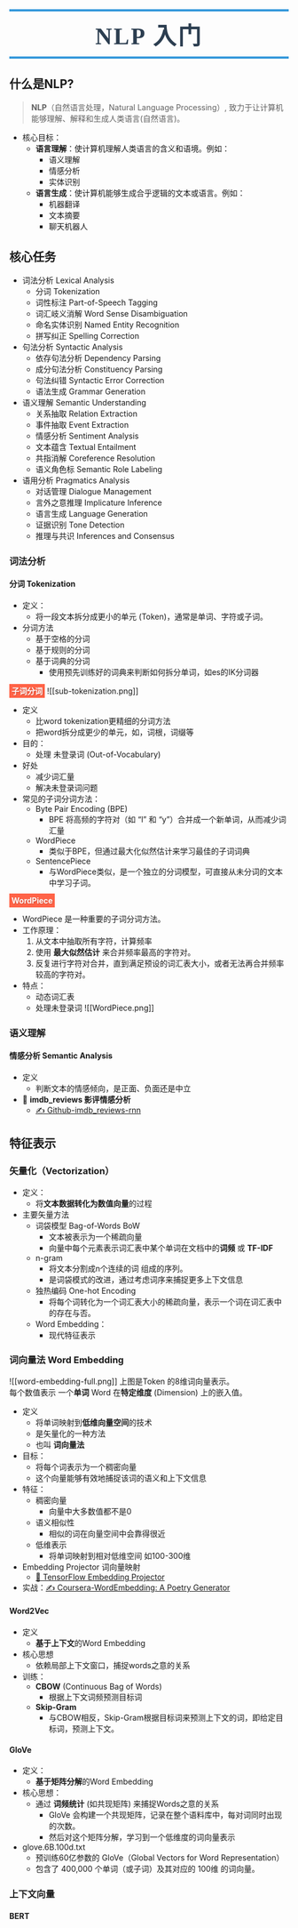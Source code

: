 <h1 style=" text-align: center; font-size: 3em; font-family: 'Georgia', serif; color: #2c3e50; margin: 0.5em 0; padding: 10px 0; border-top: 4px solid #3498db; border-bottom: 4px solid #3498db; text-transform: uppercase; letter-spacing: 3px;">NLP 入门</h1>

## 什么是NLP?
> **NLP**（自然语言处理，Natural Language Processing）, 致力于让计算机能够理解、解释和生成人类语言(自然语言)。

- 核心目标：
	- **语言理解**：使计算机理解人类语言的含义和语境。例如：
		- 语义理解
		- 情感分析
		- 实体识别
	- **语言生成**：使计算机能够生成合乎逻辑的文本或语言。例如：
		- 机器翻译
		- 文本摘要
		- 聊天机器人


## 核心任务
- 词法分析 Lexical Analysis
	- 分词 Tokenization
	- 词性标注 Part-of-Speech Tagging
	- 词汇岐义消解 Word Sense Disambiguation
	- 命名实体识别 Named Entity Recognition
	- 拼写纠正 Spelling Correction
- 句法分析 Syntactic Analysis
	- 依存句法分析 Dependency Parsing
	- 成分句法分析 Constituency Parsing
	- 句法纠错 Syntactic Error Correction
	- 语法生成 Grammar Generation
- 语义理解 Semantic Understanding
	- 关系抽取 Relation Extraction
	- 事件抽取 Event Extraction
	- 情感分析 Sentiment Analysis
	- 文本蕴含 Textual Entailment
	- 共指消解 Coreference Resolution
	- 语义角色标 Semantic Role Labeling
- 语用分析 Pragmatics Analysis
	- 对话管理 Dialogue Management
	- 言外之意推理 Implicature Inference
	- 语言生成 Language Generation
	- 证据识别 Tone Detection
	- 推理与共识 Inferences and Consensus

### 词法分析
#### 分词 Tokenization
- 定义：
	- 将一段文本拆分成更小的单元 (Token)，通常是单词、字符或子词。
- 分词方法
	- 基于空格的分词
	- 基于规则的分词
	- 基于词典的分词
		- 使用预先训练好的词典来判断如何拆分单词，如es的IK分词器


<font style="background-color:tomato; color:white; padding:4px; text-shadow: 1px 1px 2px rgba(0,0,0,0.2);font-weight: bold;">子词分词</font>
![[sub-tokenization.png]]
- 定义
	- 比word tokenization更精细的分词方法
	- 把word拆分成更少的单元，如，词根，词缀等
- 目的：
	- 处理 未登录词 (Out-of-Vocabulary)
- 好处
	- 减少词汇量
	- 解决未登录词问题
- 常见的子词分词方法：
	- Byte Pair Encoding (BPE)
		- BPE 将高频的字符对（如 “l” 和 “y”）合并成一个新单词，从而减少词汇量
	- WordPiece
		- 类似于BPE，但通过最大化似然估计来学习最佳的子词词典
	- SentencePiece
		- 与WordPiece类似，是一个独立的分词模型，可直接从未分词的文本中学习子词。
	
<font style="background-color:tomato; color:white; padding:4px; text-shadow: 1px 1px 2px rgba(0,0,0,0.2);font-weight: bold;">WordPiece</font>
- WordPiece 是一种重要的子词分词方法。
- 工作原理：
	1. 从文本中抽取所有字符，计算频率
	2. 使用 **最大似然估计** 来合并频率最高的字符对。
	3. 反复进行字符对合并，直到满足预设的词汇表大小，或者无法再合并频率较高的字符对。
- 特点：
	- 动态词汇表
	- 处理未登录词
![[WordPiece.png]]

### 语义理解
#### 情感分析 Semantic Analysis
 
- 定义
	- 判断文本的情感倾向，是正面、负面还是中立
- 🌰 **imdb_reviews 影评情感分析**  
	- [✍️ Github-imdb_reviews-rnn](https://github.com/jimmy-pink/colab-playground/blob/main/2tensorflow/NLP-imdbReviews-RNN.ipynb)

## 特征表示

### **矢量化（Vectorization）**
- 定义：
	- 将**文本数据转化为数值向量**的过程
- 主要矢量方法
	- 词袋模型 Bag-of-Words BoW
		- 文本被表示为一个稀疏向量
		- 向量中每个元素表示词汇表中某个单词在文档中的**词频** 或 **TF-IDF**
	- n-gram
		- 将文本分割成n个连续的词 组成的序列。
		- 是词袋模式的改进，通过考虑词序来捕捉更多上下文信息
	- 独热编码 One-hot Encoding
		- 将每个词转化为一个词汇表大小的稀疏向量，表示一个词在词汇表中的存在与否。
	- Word Embedding：
		- 现代特征表示
	
### 词向量法 Word Embedding
![[word-embedding-full.png]]
上图是Token 的8维词向量表示。  
每个数值表示 一个**单词** Word 在**特定维度** (Dimension) 上的嵌入值。

- 定义
	- 将单词映射到**低维向量空间**的技术
	- 是矢量化的一种方法
	- 也叫 **词向量法** 
- 目标：
	- 将每个词表示为一个稠密向量
	- 这个向量能够有效地捕捉该词的语义和上下文信息
- 特征：
	- 稠密向量
		- 向量中大多数值都不是0
	- 语义相似性
		- 相似的词在向量空间中会靠得很近
	- 低维表示
		- 将单词映射到相对低维空间 如100-300维
- Embedding Projector 词向量映射
	- [🔧 TensorFlow Embedding Projector](https://projector.tensorflow.org/)
- 实战：[✍️ Coursera-WordEmbedding: A Poetry Generator](https://github.com/jimmy-pink/colab-playground/blob/main/coursera-lab/NLP-WordEmbedding.ipynb)
#### Word2Vec
- 定义
	- **基于上下文**的Word Embedding
- 核心思想
	- 依赖局部上下文窗口，捕捉words之意的关系
- 训练：
	- **CBOW** (Continuous Bag of Words)
		- 根据上下文词频预测目标词
	- **Skip-Gram**
		- 与CBOW相反，Skip-Gram根据目标词来预测上下文的词，即给定目标词，预测上下文。
#### GloVe
- 定义：
	- **基于矩阵分解**的Word Embedding
- 核心思想：
	- 通过 **词频统计** (如共现矩阵) 来捕捉Words之意的关系
		- GloVe 会构建一个共现矩阵，记录在整个语料库中，每对词同时出现的次数。
		- 然后对这个矩阵分解，学习到一个低维度的词向量表示
- glove.6B.100d.txt
	- 预训练60亿参数的 GloVe（Global Vectors for Word Representation）
	- 包含了 400,000 个单词（或子词）及其对应的 100维 的词向量。

### 上下文向量

#### BERT

